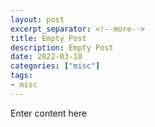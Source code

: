 ```yaml
---
layout: post
excerpt_separator: <!--more-->
title: Empty Post
description: Empty Post
date: 2022-03-10
categories: ["misc"]
tags:
- misc
---
```


Enter content here